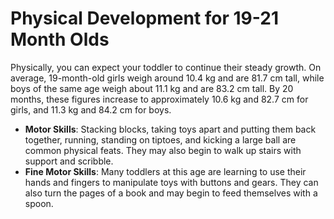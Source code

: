
# Physical Development for 19-21 Month Olds

Physically, you can expect your toddler to continue their steady growth. On average, 19-month-old girls weigh around 10.4 kg and are 81.7 cm tall, while boys of the same age weigh about 11.1 kg and are 83.2 cm tall. By 20 months, these figures increase to approximately 10.6 kg and 82.7 cm for girls, and 11.3 kg and 84.2 cm for boys.

*   **Motor Skills**: Stacking blocks, taking toys apart and putting them back together, running, standing on tiptoes, and kicking a large ball are common physical feats. They may also begin to walk up stairs with support and scribble.
*   **Fine Motor Skills**: Many toddlers at this age are learning to use their hands and fingers to manipulate toys with buttons and gears. They can also turn the pages of a book and may begin to feed themselves with a spoon.
